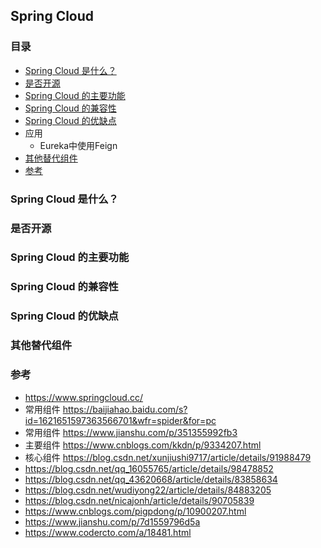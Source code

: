 ## Spring Cloud

### 目录
* [Spring Cloud 是什么？](#Spring-Cloud-是什么？)
* [是否开源](#是否开源)
* [Spring Cloud 的主要功能](#Spring-Cloud-的主要功能)
* [Spring Cloud 的兼容性](#Spring-Cloud-的兼容性)
* [Spring Cloud 的优缺点](#Spring-Cloud-的优缺点)
* 应用
    * Eureka中使用Feign
* [其他替代组件](#其他替代组件)
* [参考](#参考)

### Spring Cloud 是什么？
### 是否开源
### Spring Cloud 的主要功能
### Spring Cloud 的兼容性
### Spring Cloud 的优缺点
### 其他替代组件
### 参考
* https://www.springcloud.cc/
* 常用组件 https://baijiahao.baidu.com/s?id=1621651597363566701&wfr=spider&for=pc
* 常用组件 https://www.jianshu.com/p/351355992fb3
* 主要组件 https://www.cnblogs.com/kkdn/p/9334207.html
* 核心组件 https://blog.csdn.net/xunjiushi9717/article/details/91988479
* https://blog.csdn.net/qq_16055765/article/details/98478852
* https://blog.csdn.net/qq_43620668/article/details/83858634
* https://blog.csdn.net/wudiyong22/article/details/84883205
* https://blog.csdn.net/nicajonh/article/details/90705839
* https://www.cnblogs.com/pigpdong/p/10900207.html
* https://www.jianshu.com/p/7d1559796d5a
* https://www.codercto.com/a/18481.html

